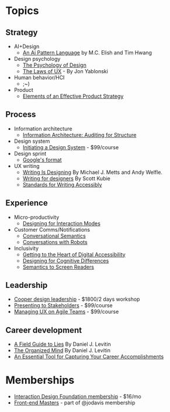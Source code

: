 # Topics

## Strategy
  - AI+Design
    - [An Ai Pattern Language](https://www.datasociety.net/pubs/ia/AI_Pattern_Language.pdf) by M.C. Elish and Tim Hwang
  - Design psychology
    - [The Psychology of Design](https://alistapart.com/article/psychology-of-design/)
    - [The Laws of UX](https://www.oreilly.com/library/view/laws-of-ux/9781492055303/) - By Jon Yablonski
  - Human behavior/HCI
    - ;~)
  - Product
    - [Elements of an Effective Product Strategy](https://www.romanpichler.com/blog/elements-definition-product-strategy/)

## Process
  - Information architecture
    - [Information Architecture: Auditing for Structure](https://alistapart.com/article/everyday-information-architecture-excerpt/)
  - Design system
    - [Initiating a Design System](https://www.nngroup.com/online-seminars/design-system/) - $99/course
  - Design sprint
    - [Google's format](https://designsprintkit.withgoogle.com/)
  - UX writing
    - [Writing Is Designing](https://www.goodreads.com/book/show/49020348-writing-is-designing) By Michael J. Metts and Andy Welfle.
    - [Writing for designers](https://abookapart.com/products/writing-for-designers) By Scott Kubie
    - [Standards for Writing Accessibly](https://alistapart.com/article/standards-for-writing-accessibly/)
    

## Experience
  - Micro-productivity
    - [Designing for Interaction Modes](https://alistapart.com/article/designing-for-interaction-modes/)
  - Customer Comms/Notifications
    - [Conversational Semantics](https://alistapart.com/article/conversational-semantics/)
    - [Conversations with Robots](https://alistapart.com/article/conversations-with-robots/)
  - Inclusivity
    - [Getting to the Heart of Digital Accessibility](https://alistapart.com/article/getting-to-the-heart-of-digital-accessibility/)
    - [Designing for Cognitive Differences](https://alistapart.com/article/designing-for-cognitive-differences/)
    - [Semantics to Screen Readers](https://alistapart.com/article/semantics-to-screen-readers/)

## Leadership
  - [Cooper design leadership](https://www.cooper.com/courses/design-leadership/) - $1800/2 days workshop
  - [Presenting to Stakeholders](https://www.nngroup.com/online-seminars/presenting-stakeholders/) - $99/course
  - [Managing UX on Agile Teams](https://www.nngroup.com/online-seminars/managing-ux-agile-teams/) - $99/course

## Career development
  - [A Field Guide to Lies](https://www.goodreads.com/book/show/28504537-a-field-guide-to-lies) By Daniel J. Levitin
  - [The Organized Mind](https://www.goodreads.com/book/show/18693669-the-organized-mind) By Daniel J. Levitin
  - [An Essential Tool for Capturing Your Career Accomplishments](https://alistapart.com/article/the-career-management-document/)
  
# Memberships
  - [Interaction Design Foundation membership](https://www.interaction-design.org/join) - $16/mo
  - [Front-end Masters](https://frontendmasters.com/) - part of @jodavis membership
